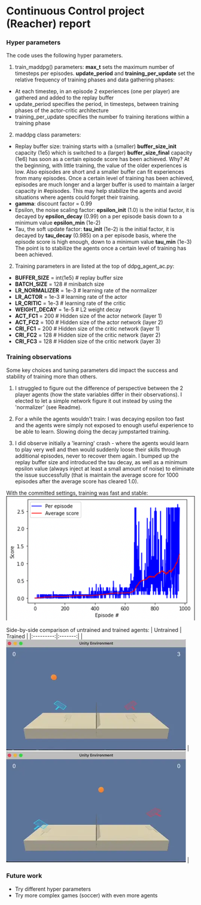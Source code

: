 [//]: # (Image References)

[image2]: https://github.com/olivierharel/tennis-mardl/blob/main/Training_curve.png "Training score curve"
[image3]: https://github.com/olivierharel/tennis-mardl/blob/main/trained_agent.webp "Trained agent"
[image4]: https://github.com/olivierharel/tennis-mardl/blob/main/untrained_agent.webp "Untrained agent"

# Continuous Control project (Reacher) report

### Hyper parameters

The code uses the following hyper parameters.

1. train_maddpg() parameters:
**max_t** sets the maximum number of timesteps per episodes.
**update_period** and **training_per_update** set the relative frequency of training phases and data gathering phases:
- At each timestep, in an episode 2 experiences (one per player) are gathered and added to the replay buffer
- update_period specifies the period, in timesteps, between training phases of the actor-critic architecture
- training_per_update specifies the number fo training iterations within a training phase

2. maddpg class parameters:
- Replay buffer size: training starts with a (smaller) **buffer_size_init** capacity (1e5) which is switched to 
  a (larger) **buffer_size_final** capacity (1e6) has soon as a certain episode score has been achieved.
  Why? At the beginning, with little training, the value of the older experiences is low. Also episodes are
  short and a smaller buffer can fit experiences from many episodes. Once a certain level of training has been
  achieved, episodes are much longer and a larger buffer is used to maintain a larger capacity in #episodes. This may 
  help stabilize the agents and avoid situations where agents could forget their training.
- **gamma**: discount factor = 0.99
- Epsilon, the noise scaling factor: **epsilon_init** (1.0) is the initial factor, it is decayed by **epsilon_decay** (0.99)
  on a per episode basis down to a minimum value **epsilon_min** (1e-2)
- Tau, the soft update factor: **tau_init** (1e-2) is the initial factor, it is decayed by **tau_decay** (0.985)
  on a per episode basis, where the episode score is high enough, down to a minimum value **tau_min** (1e-3)
  The point is to stabilize the agents once a certain level of training has been achieved.

2. Training parameters in are listed at the top of ddpg_agent_ac.py:
- **BUFFER_SIZE** = int(1e5)  # replay buffer size
- **BATCH_SIZE** = 128        # minibatch size
- **LR_NORMALIZER** = 1e-3    # learning rate of the normalizer
- **LR_ACTOR** = 1e-3         # learning rate of the actor 
- **LR_CRITIC** = 1e-3        # learning rate of the critic
- **WEIGHT_DECAY** = 1e-5     # L2 weight decay
- **ACT_FC1** = 200           # Hidden size of the actor network (layer 1)
- **ACT_FC2** = 100           # Hidden size of the actor network (layer 2)
- **CRI_FC1** = 200           # Hidden size of the critic network (layer 1)
- **CRI_FC2** = 128           # Hidden size of the critic network (layer 2)
- **CRI_FC3** = 128           # Hidden size of the critic network (layer 3)

### Training observations

Some key choices and tuning parameters did impact the success and stability of training more than others.
1. I struggled to figure out the difference of perspective between the 2 player agents (how the state variables differ in their
observations). I elected to let a simple network figure it out instead by using the 'normalizer' (see Readme).

2. For a while the agents wouldn't train: I was decaying epsilon too fast and the agents were simply not exposed to enough
useful experience to be able to learn. Slowing doing the decay jumpstarted training.

3. I did observe initially a 'learning' crash - where the agents would learn to play very well and then would suddenly
loose their skills through additional episodes, never to recover them again. I bumped up the replay buffer size and introduced 
the tau decay, as well as a minimum epsilon value (always inject at least a small amount of noise) to eliminate the issue successfully (that is maintain the average score for 1000 episodes after the average score has cleared 1.0).

With the committed settings, training was fast and stable:
![Training score curve][image2]

Side-by-side comparison of untrained and trained agents:
| Untrained | Trained |
|:---------:|:-------:|
| ![Untrained][image4] | ![Trained][image3] |

### Future work
- Try different hyper parameters
- Try more complex games (soccer) with even more agents
